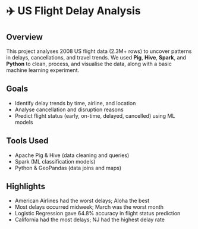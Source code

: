 # ✈️ US Flight Delay Analysis

## Overview

This project analyses 2008 US flight data (2.3M+ rows) to uncover patterns in delays, cancellations, and travel trends. We used **Pig**, **Hive**, **Spark**, and **Python** to clean, process, and visualise the data, along with a basic machine learning experiment.

## Goals

- Identify delay trends by time, airline, and location  
- Analyse cancellation and disruption reasons  
- Predict flight status (early, on-time, delayed, cancelled) using ML models

## Tools Used

- Apache Pig & Hive (data cleaning and queries)  
- Spark (ML classification models)  
- Python & GeoPandas (data joins and maps)

## Highlights

- American Airlines had the worst delays; Aloha the best  
- Most delays occurred midweek; March was the worst month  
- Logistic Regression gave 64.8% accuracy in flight status prediction  
- California had the most delays; NJ had the highest delay rate
